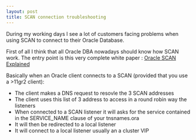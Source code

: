 ```yaml
---
layout: post
title: SCAN connection troubleshooting
---
```


During my working days I see a lot of customers facing problems when using SCAN to connect to their Oracle Database.

First of all I think that all Oracle DBA nowadays should know how SCAN work. The entry point is this very complete white paper : [Oracle SCAN Explained](http://www.oracle.com/technetwork/products/clustering/overview/scan-129069.pdf)

Basically when an Oracle client connects to a SCAN (provided that you use a >11gr2 client): 

- The client makes a DNS request to resovle the 3 SCAN addresses
- The client uses this list of 3 address to access in a round robin way the listeners
- When connected to a SCAN listener it will asks for the service contained in the SERVICE_NAME clause of your tnsnames.ora
- It will then be redirected to a local listener
- It will connect to a local listener usually an a cluster VIP
